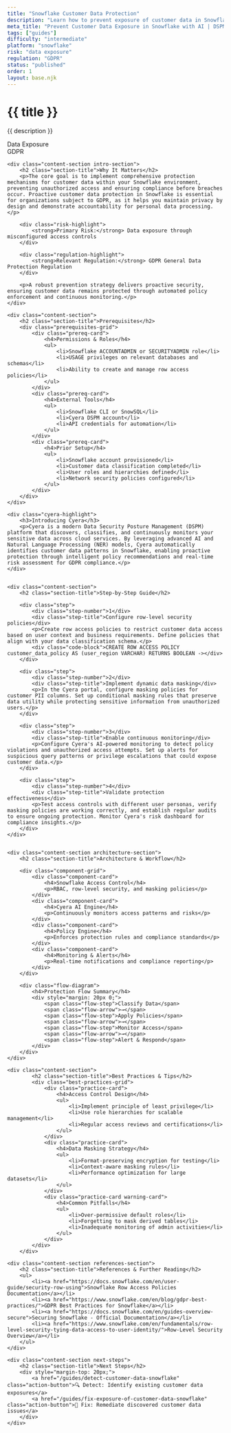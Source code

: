 ```yaml
---
title: "Snowflake Customer Data Protection"
description: "Learn how to prevent exposure of customer data in Snowflake environments. Follow step-by-step guidance for GDPR compliance."
meta_title: "Prevent Customer Data Exposure in Snowflake with AI | DSPM Guide"
tags: ["guides"]
difficulty: "intermediate"
platform: "snowflake"
risk: "data exposure"
regulation: "GDPR"
status: "published"
order: 1
layout: base.njk
---
```


<div class="container">
    <div class="header">
        <h1>{{ title }}</h1>
        <p>{{ description }}</p>
        <div class="badge">Data Exposure</div>
        <div class="badge regulation">GDPR</div>
    </div>

    <div class="content-section intro-section">
        <h2 class="section-title">Why It Matters</h2>
        <p>The core goal is to implement comprehensive protection mechanisms for customer data within your Snowflake environment, preventing unauthorized access and ensuring compliance before breaches occur. Proactive customer data protection in Snowflake is essential for organizations subject to GDPR, as it helps you maintain privacy by design and demonstrate accountability for personal data processing.</p>
        
        <div class="risk-highlight">
            <strong>Primary Risk:</strong> Data exposure through misconfigured access controls
        </div>
        
        <div class="regulation-highlight">
            <strong>Relevant Regulation:</strong> GDPR General Data Protection Regulation
        </div>
        
        <p>A robust prevention strategy delivers proactive security, ensuring customer data remains protected through automated policy enforcement and continuous monitoring.</p>
    </div>

    <div class="content-section">
        <h2 class="section-title">Prerequisites</h2>
        <div class="prerequisites-grid">
            <div class="prereq-card">
                <h4>Permissions & Roles</h4>
                <ul>
                    <li>Snowflake ACCOUNTADMIN or SECURITYADMIN role</li>
                    <li>USAGE privileges on relevant databases and schemas</li>
                    <li>Ability to create and manage row access policies</li>
                </ul>
            </div>
            <div class="prereq-card">
                <h4>External Tools</h4>
                <ul>
                    <li>Snowflake CLI or SnowSQL</li>
                    <li>Cyera DSPM account</li>
                    <li>API credentials for automation</li>
                </ul>
            </div>
            <div class="prereq-card">
                <h4>Prior Setup</h4>
                <ul>
                    <li>Snowflake account provisioned</li>
                    <li>Customer data classification completed</li>
                    <li>User roles and hierarchies defined</li>
                    <li>Network security policies configured</li>
                </ul>
            </div>
        </div>
    </div>
	
    <div class="cyera-highlight">
        <h3>Introducing Cyera</h3>
        <p>Cyera is a modern Data Security Posture Management (DSPM) platform that discovers, classifies, and continuously monitors your sensitive data across cloud services. By leveraging advanced AI and Natural Language Processing (NER) models, Cyera automatically identifies customer data patterns in Snowflake, enabling proactive protection through intelligent policy recommendations and real-time risk assessment for GDPR compliance.</p>
    </div>
	

    <div class="content-section">
        <h2 class="section-title">Step-by-Step Guide</h2>
        
        <div class="step">
            <div class="step-number">1</div>
            <div class="step-title">Configure row-level security policies</div>
            <p>Create row access policies to restrict customer data access based on user context and business requirements. Define policies that align with your data classification schema.</p>
            <div class="code-block">CREATE ROW ACCESS POLICY customer_data_policy AS (user_region VARCHAR) RETURNS BOOLEAN -></div>
        </div>

        <div class="step">
            <div class="step-number">2</div>
            <div class="step-title">Implement dynamic data masking</div>
            <p>In the Cyera portal, configure masking policies for customer PII columns. Set up conditional masking rules that preserve data utility while protecting sensitive information from unauthorized users.</p>
        </div>

        <div class="step">
            <div class="step-number">3</div>
            <div class="step-title">Enable continuous monitoring</div>
            <p>Configure Cyera's AI-powered monitoring to detect policy violations and unauthorized access attempts. Set up alerts for suspicious query patterns or privilege escalations that could expose customer data.</p>
        </div>

        <div class="step">
            <div class="step-number">4</div>
            <div class="step-title">Validate protection effectiveness</div>
            <p>Test access controls with different user personas, verify masking policies are working correctly, and establish regular audits to ensure ongoing protection. Monitor Cyera's risk dashboard for compliance insights.</p>
        </div>
    </div>


    <div class="content-section architecture-section">
        <h2 class="section-title">Architecture & Workflow</h2>
        
        <div class="component-grid">
            <div class="component-card">
                <h4>Snowflake Access Control</h4>
                <p>RBAC, row-level security, and masking policies</p>
            </div>
            <div class="component-card">
                <h4>Cyera AI Engine</h4>
                <p>Continuously monitors access patterns and risks</p>
            </div>
            <div class="component-card">
                <h4>Policy Engine</h4>
                <p>Enforces protection rules and compliance standards</p>
            </div>
            <div class="component-card">
                <h4>Monitoring & Alerts</h4>
                <p>Real-time notifications and compliance reporting</p>
            </div>
        </div>

        <div class="flow-diagram">
            <h4>Protection Flow Summary</h4>
            <div style="margin: 20px 0;">
                <span class="flow-step">Classify Data</span>
                <span class="flow-arrow">→</span>
                <span class="flow-step">Apply Policies</span>
                <span class="flow-arrow">→</span>
                <span class="flow-step">Monitor Access</span>
                <span class="flow-arrow">→</span>
                <span class="flow-step">Alert & Respond</span>
            </div>
        </div>
    </div>

	<div class="content-section">
	        <h2 class="section-title">Best Practices & Tips</h2>
	        <div class="best-practices-grid">
	            <div class="practice-card">
	                <h4>Access Control Design</h4>
	                <ul>
	                    <li>Implement principle of least privilege</li>
	                    <li>Use role hierarchies for scalable management</li>
	                    <li>Regular access reviews and certifications</li>
	                </ul>
	            </div>
	            <div class="practice-card">
	                <h4>Data Masking Strategy</h4>
	                <ul>
	                    <li>Format-preserving encryption for testing</li>
	                    <li>Context-aware masking rules</li>
	                    <li>Performance optimization for large datasets</li>
	                </ul>
	            </div>
	            <div class="practice-card warning-card">
	                <h4>Common Pitfalls</h4>
	                <ul>
	                    <li>Over-permissive default roles</li>
	                    <li>Forgetting to mask derived tables</li>
	                    <li>Inadequate monitoring of admin activities</li>
	                </ul>
	            </div>
	        </div>
	    </div>

    <div class="content-section references-section">
        <h2 class="section-title">References & Further Reading</h2>
        <ul>
            <li><a href="https://docs.snowflake.com/en/user-guide/security-row-using">Snowflake Row Access Policies Documentation</a></li>
            <li><a href="https://www.snowflake.com/en/blog/gdpr-best-practices/">GDPR Best Practices for Snowflake</a></li>
            <li><a href="https://docs.snowflake.com/en/guides-overview-secure">Securing Snowflake - Official Documentation</a></li>
            <li><a href="https://www.snowflake.com/en/fundamentals/row-level-security-tying-data-access-to-user-identity/">Row-Level Security Overview</a></li>
        </ul>
    </div>

    <div class="content-section next-steps">
        <h2 class="section-title">Next Steps</h2>
        <div style="margin-top: 20px;">
            <a href="/guides/detect-customer-data-snowflake" class="action-button">🔍 Detect: Identify existing customer data exposures</a>
            <a href="/guides/fix-exposure-of-customer-data-snowflake" class="action-button">🔧 Fix: Remediate discovered customer data issues</a>
        </div>
    </div>
</div>